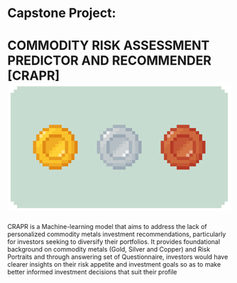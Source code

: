 # Capstone Project: 
# COMMODITY RISK ASSESSMENT PREDICTOR AND RECOMMENDER [CRAPR]![Gold, Silver, and Copper GIF](./goldnsilverncopper.gif)

CRAPR is a Machine-learning model that aims to address the lack of personalized commodity metals investment recommendations, particularly for investors seeking to diversify their portfolios. It provides foundational background on commodity metals (Gold, Silver and Copper) and Risk Portraits and through answering set of Questionnaire, investors would have clearer insights on their risk appetite and investment goals so as to make better informed investment decisions that suit their profile

 
